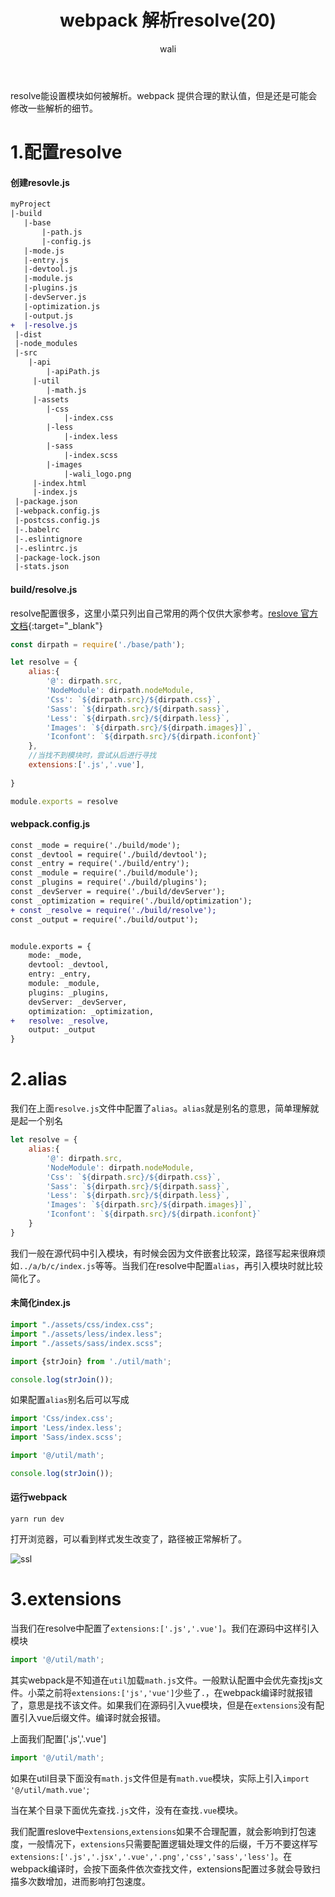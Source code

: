 ﻿---
layout: post
title:  webpack 解析resolve(20)
tagline: webpack教程
category: webpack      #分类
author: wali    #作者
tag: webpack     #标签
ghurl: https://github.com/walidream/webpackBase     #github url
ghurl_zip: https://github.com/walidream/webpackBase/archive/master.zip #github zip下载
comments: true
post_nav: ["1.配置resolve","2.alias","3.extensions"]
group_tag: webpack4.x 教程
---

resolve能设置模块如何被解析。webpack 提供合理的默认值，但是还是可能会修改一些解析的细节。

# 1.配置resolve

#### 创建resovle.js

```diff
myProject
|-build
   |-base
       |-path.js
       |-config.js
   |-mode.js
   |-entry.js
   |-devtool.js
   |-module.js
   |-plugins.js
   |-devServer.js
   |-optimization.js
   |-output.js
+  |-resolve.js
 |-dist
 |-node_modules
 |-src
    |-api
        |-apiPath.js
     |-util
        |-math.js
     |-assets
        |-css
            |-index.css
        |-less
            |-index.less     
        |-sass
            |-index.scss
        |-images
            |-wali_logo.png
     |-index.html
     |-index.js
 |-package.json
 |-webpack.config.js
 |-postcss.config.js
 |-.babelrc
 |-.eslintignore
 |-.eslintrc.js
 |-package-lock.json
 |-stats.json
```

#### build/resolve.js

resolve配置很多，这里小菜只列出自己常用的两个仅供大家参考。[reslove 官方文档](https://webpack.docschina.org/configuration/resolve/ "https://webpack.docschina.org/configuration/resolve/"){:target="_blank"}

```javascript
const dirpath = require('./base/path');

let resolve = {
    alias:{
        '@': dirpath.src,
        'NodeModule': dirpath.nodeModule,
        'Css': `${dirpath.src}/${dirpath.css}`,
        'Sass': `${dirpath.src}/${dirpath.sass}`,
        'Less': `${dirpath.src}/${dirpath.less}`,
        'Images': `${dirpath.src}/${dirpath.images}]`,
        'Iconfont': `${dirpath.src}/${dirpath.iconfont}`
    },
    //当找不到模块时，尝试从后进行寻找
    extensions:['.js','.vue'],
    
}

module.exports = resolve
```

#### webpack.config.js

```diff
const _mode = require('./build/mode');
const _devtool = require('./build/devtool');
const _entry = require('./build/entry');
const _module = require('./build/module');
const _plugins = require('./build/plugins');
const _devServer = require('./build/devServer');
const _optimization = require('./build/optimization');
+ const _resolve = require('./build/resolve');
const _output = require('./build/output');


module.exports = {
	mode: _mode,
	devtool: _devtool,
	entry: _entry,	
	module: _module,
	plugins: _plugins,
	devServer: _devServer,
	optimization: _optimization,
+	resolve: _resolve,
	output: _output	
}
```

# 2.alias

我们在上面`resolve.js`文件中配置了`alias`。`alias`就是别名的意思，简单理解就是起一个别名

```javascript
let resolve = {
    alias:{
        '@': dirpath.src,
        'NodeModule': dirpath.nodeModule,
        'Css': `${dirpath.src}/${dirpath.css}`,
        'Sass': `${dirpath.src}/${dirpath.sass}`,
        'Less': `${dirpath.src}/${dirpath.less}`,
        'Images': `${dirpath.src}/${dirpath.images}]`,
        'Iconfont': `${dirpath.src}/${dirpath.iconfont}`
    }
}
```

我们一般在源代码中引入模块，有时候会因为文件嵌套比较深，路径写起来很麻烦如`../a/b/c/index.js`等等。当我们在resolve中配置`alias`，再引入模块时就比较简化了。

#### 未简化index.js

```javascript
import "./assets/css/index.css";
import "./assets/less/index.less";
import "./assets/sass/index.scss";

import {strJoin} from './util/math';

console.log(strJoin());
```

如果配置`alias`别名后可以写成

```javascript
import 'Css/index.css';
import 'Less/index.less';
import 'Sass/index.scss';

import '@/util/math';

console.log(strJoin());
```

#### 运行webpack

```
yarn run dev
```

打开浏览器，可以看到样式发生改变了，路径被正常解析了。

![ssl](https://raw.githubusercontent.com/walidream/blogimage/master/waliblogImage/webpack/webpack_48.png)

# 3.extensions

当我们在resolve中配置了`extensions:['.js','.vue']`。我们在源码中这样引入模块

```javascript
import '@/util/math';
```
其实webpack是不知道在`util`加载`math.js`文件。一般默认配置中会优先查找js文件。小菜之前将`extensions:['js','vue']`少些了`.`，在webpack编译时就报错了，意思是找不该文件。如果我们在源码引入vue模块，但是在`extensions`没有配置引入vue后缀文件。编译时就会报错。

上面我们配置['.js','.vue']

```javascript
import '@/util/math';
```
如果在util目录下面没有`math.js`文件但是有`math.vue`模块，实际上引入`import '@/util/math.vue'`;

当在某个目录下面优先查找`.js`文件，没有在查找`.vue`模块。


我们配置reslove中`extensions`,`extensions`如果不合理配置，就会影响到打包速度，一般情况下，`extensions`只需要配置逻辑处理文件的后缀，千万不要这样写`extensions:['.js','.jsx','.vue','.png','css','sass','less']`。在webpack编译时，会按下面条件依次查找文件，extensions配置过多就会导致扫描多次数增加，进而影响打包速度。






